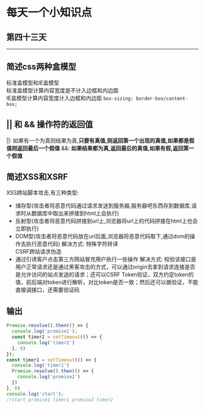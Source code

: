 # 每天一个小知识点
## 第四十三天 
---

## 简述css两种盒模型
标准盒模型和IE盒模型  
标准盒模型计算内容宽度是不计入边框和内边距  
IE盒模型计算内容宽度计入边框和内边距
`box-sizing: border-box/content-box;`
## || 和 && 操作符的返回值
||: 如果有一个为真则结果为真,**只要有真值,则返回第一个出现的真值,如果都是假值则返回最后一个假值**
&&: **如果结果都为真,返回最后的真值,如果有假,返回第一个假值**
## 简述XSS和XSRF
XSS跨站脚本攻击,有三种类型:  
- 储存型(攻击者将恶意代码通过请求发送到服务器,服务器吧东西存到数据库,请求时从数据库中取出来拼接到html上会执行)
- 反射型(攻击者将恶意代码拼接到url上,浏览器将url上的代码拼接在html上也会立即执行)
- DOM型(攻击者将恶意代码放在url后面,浏览器将恶意代码取下,通过dom的操作去执行恶意代码)
解决方式: 特殊字符转译  
CSRF跨站请求伪造  
- 通过引诱客户点击第三方网站冒充用户执行一些操作
解决方式: 校验该接口是用户正常请求还是通过黑客攻击的方式，可以通过origin去拿到请求连接是否是允许访问的站点发送的请求；还可以CSRF Token验证，双方约定token的值，前后端对token进行解析，对比token是否一致；然后还可以做验证，不能直接调接口，还需要验证码
## 输出
```js
Promise.resolve().then(() => {
  console.log('promise1');
  const timer2 = setTimeout(() => {
    console.log('timer2')
  }, 0)
});
const timer1 = setTimeout(() => {
  console.log('timer1')
  Promise.resolve().then(() => {
    console.log('promise2')
  })
}, 0)
console.log('start');
//start promise1 timer1 promise2 timer2